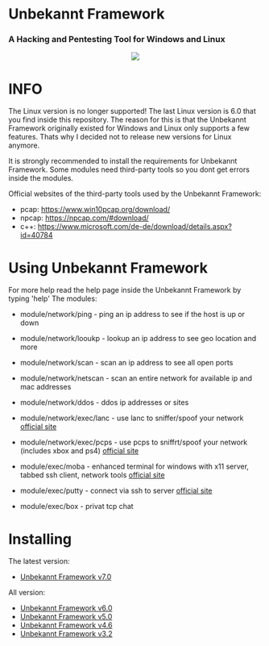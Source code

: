 # Unbekannt Framework
### A Hacking and Pentesting Tool for Windows and Linux

<p align="center">
  <img src="https://cdn.discordapp.com/attachments/808620387390324746/993284489927204904/logo.png">
</p>

# INFO
The Linux version is no longer supported! The last Linux version is 6.0 that you find inside this repository.
The reason for this is that the Unbekannt Framework originally existed for Windows and Linux only supports a few features.
Thats why I decided not to release new versions for Linux anymore.

It is strongly recommended to install the requirements for Unbekannt Framework.
Some modules need third-party tools so you dont get errors inside the modules.

Official websites of the third-party tools used by the Unbekannt Framework:
  * pcap:  https://www.win10pcap.org/download/
  * npcap: https://npcap.com/#download/
  * c++:   https://www.microsoft.com/de-de/download/details.aspx?id=40784

# Using Unbekannt Framework
For more help read the help page inside the Unbekannt Framework by typing 'help'
The modules:

* module/network/ping          - ping an ip address to see if the host is up or down
* module/network/looukp        - lookup an ip address to see geo location and more
* module/network/scan          - scan an ip address to see all open ports
* module/network/netscan       - scan an entire network for available ip and mac addresses
* module/network/ddos          - ddos ip addresses or sites
* module/network/exec/lanc     - use lanc to sniffer/spoof your network [official site](https://lanc-remastered.com/)
* module/network/exec/pcps     - use pcps to sniffrt/spoof your network (includes xbox and ps4) [official site](https://psychocoding.net)

* module/exec/moba             - enhanced terminal for windows with x11 server, tabbed ssh client, network tools [official site](https://mobaxterm.mobatek.net/)
* module/exec/putty            - connect via ssh to server [official site](https://putty.org)
* module/exec/box              - privat tcp chat

# Installing
The latest version:
* [Unbekannt Framework v7.0](https://www.mediafire.com/file/l4axwocq2bvfdzp/unbekannt-framework-windows-x64-installer.exe/file)

All version:
* [Unbekannt Framework v6.0](https://www.mediafire.com/file/2m44jdtdj5ian6c/Unbekannt-Setup-6.0.exe/file)
* [Unbekannt Framework v5.0](https://www.mediafire.com/file/066pupar7xui3zd/Unbekannt-Setup-5.0.exe/file)
* [Unbekannt Framework v4.6](https://www.mediafire.com/file/87g460ecjz3muop/Unbekannt-Setup_4.6.exe/file)
* [Unbekannt Framework v3.2](https://www.mediafire.com/file/b23qoxwyytxsre5/Unbekannt_v3.2_setup.exe/file)
